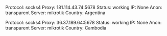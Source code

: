 Protocol: socks4
Proxy: 181.114.43.74:5678
Status: working
IP: None
Anon: transparent
Server: mikrotik
Country: Argentina

Protocol: socks4
Proxy: 36.37.189.64:5678
Status: working
IP: None
Anon: transparent
Server: mikrotik
Country: Cambodia

